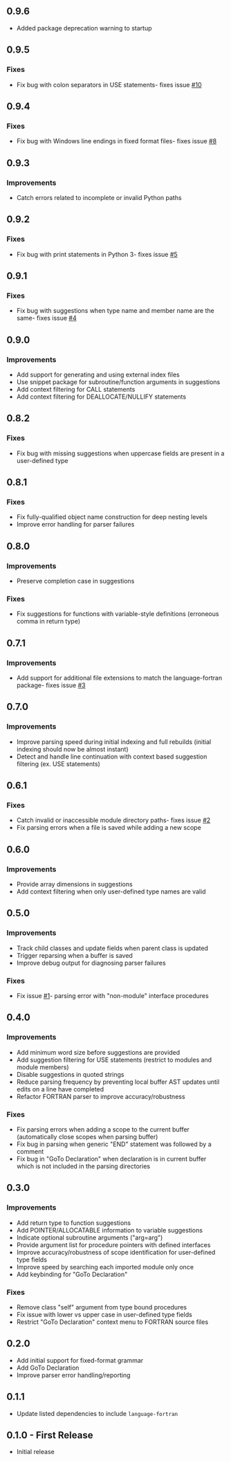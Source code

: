 ## 0.9.6

* Added package deprecation warning to startup

## 0.9.5

### Fixes
* Fix bug with colon separators in USE statements- fixes issue [#10](https://github.com/hansec/autocomplete-fortran/issues/10)

## 0.9.4

### Fixes
* Fix bug with Windows line endings in fixed format files- fixes issue [#8](https://github.com/hansec/autocomplete-fortran/issues/8)

## 0.9.3

### Improvements
* Catch errors related to incomplete or invalid Python paths

## 0.9.2

### Fixes
* Fix bug with print statements in Python 3- fixes issue [#5](https://github.com/hansec/autocomplete-fortran/issues/5)

## 0.9.1

### Fixes
* Fix bug with suggestions when type name and member name are the same- fixes issue [#4](https://github.com/hansec/autocomplete-fortran/issues/4)

## 0.9.0

### Improvements
* Add support for generating and using external index files
* Use snippet package for subroutine/function arguments in suggestions
* Add context filtering for CALL statements
* Add context filtering for DEALLOCATE/NULLIFY statements

## 0.8.2

### Fixes
* Fix bug with missing suggestions when uppercase fields are present in a user-defined type

## 0.8.1

### Fixes
* Fix fully-qualified object name construction for deep nesting levels
* Improve error handling for parser failures

## 0.8.0

### Improvements
* Preserve completion case in suggestions

### Fixes
* Fix suggestions for functions with variable-style definitions (erroneous comma in return type)

## 0.7.1

### Improvements
* Add support for additional file extensions to match the language-fortran package- fixes issue [#3](https://github.com/hansec/autocomplete-fortran/issues/3)

## 0.7.0

### Improvements
* Improve parsing speed during initial indexing and full rebuilds (initial indexing should now be almost instant)
* Detect and handle line continuation with context based suggestion filtering (ex. USE statements)

## 0.6.1

### Fixes
* Catch invalid or inaccessible module directory paths- fixes issue [#2](https://github.com/hansec/autocomplete-fortran/issues/2)
* Fix parsing errors when a file is saved while adding a new scope

## 0.6.0

### Improvements
* Provide array dimensions in suggestions
* Add context filtering when only user-defined type names are valid

## 0.5.0

### Improvements
* Track child classes and update fields when parent class is updated
* Trigger reparsing when a buffer is saved
* Improve debug output for diagnosing parser failures

### Fixes
* Fix issue [#1](https://github.com/hansec/autocomplete-fortran/issues/1)- parsing error with "non-module" interface procedures

## 0.4.0

### Improvements
* Add minimum word size before suggestions are provided
* Add suggestion filtering for USE statements (restrict to modules and module members)
* Disable suggestions in quoted strings
* Reduce parsing frequency by preventing local buffer AST updates until edits on a line have completed
* Refactor FORTRAN parser to improve accuracy/robustness

### Fixes
* Fix parsing errors when adding a scope to the current buffer (automatically close scopes when parsing buffer)
* Fix bug in parsing when generic "END" statement was followed by a comment
* Fix bug in "GoTo Declaration" when declaration is in current buffer which is not included in the parsing directories

## 0.3.0

### Improvements
* Add return type to function suggestions
* Add POINTER/ALLOCATABLE information to variable suggestions
* Indicate optional subroutine arguments ("arg=arg")
* Provide argument list for procedure pointers with defined interfaces
* Improve accuracy/robustness of scope identification for user-defined type fields
* Improve speed by searching each imported module only once
* Add keybinding for "GoTo Declaration"

### Fixes
* Remove class "self" argument from type bound procedures
* Fix issue with lower vs upper case in user-defined type fields
* Restrict "GoTo Declaration" context menu to FORTRAN source files

## 0.2.0
* Add initial support for fixed-format grammar
* Add GoTo Declaration
* Improve parser error handling/reporting

## 0.1.1
* Update listed dependencies to include `language-fortran`

## 0.1.0 - First Release
* Initial release
